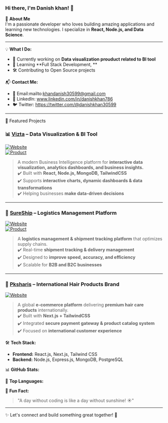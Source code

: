 ### Hi there, I'm Danish khan! 👋

🚀 **About Me**  
I'm a passionate developer who loves building amazing applications and learning new technologies. I specialize in **React, Node.js, and Data Science**.

---

💡 **What I Do:**
- 🔭 Currently working on **Data visualization prouduct related to BI tool**
- 🌱 Learning **Full Stack Development, **
- 🛠️ Contributing to Open Source projects

📬 **Contact Me:**
- 📧 Email:mailto:khandanish30599@gmail.com
- 🏢 LinkedIn: www.linkedin.com/in/danishkhan786
- 🐦 Twitter: https://twitter.com/@danishkhan30599

---
 🚀 Featured Projects  

### 📊 [Vizta](https://vizta.in) – Data Visualization & BI Tool  
[![Website](https://img.shields.io/badge/Website-vizta.in-blue?style=for-the-badge&logo=google-chrome)](https://vizta.in)  
[![Product](https://img.shields.io/badge/Product-app.vizta.in-green?style=for-the-badge&logo=react)](https://app.vizta.in)  
> A modern Business Intelligence platform for **interactive data visualization, analytics dashboards, and business insights.**  
✔️ Built with **React, Node.js, MongoDB, TailwindCSS**  
✔️ Supports **interactive charts, dynamic dashboards & data transformations**  
✔️ Helping businesses **make data-driven decisions**  

---

### 🚚 [SureShip](https://sureship.in) – Logistics Management Platform  
[![Website](https://img.shields.io/badge/Website-sureship.in-blue?style=for-the-badge&logo=google-chrome)](https://sureship.in)  
[![Product](https://img.shields.io/badge/Product-app.sureship.in-green?style=for-the-badge&logo=node.js)](https://app.sureship.in)  
> A **logistics management & shipment tracking platform** that optimizes supply chains.  
✔️ Real-time **shipment tracking & delivery management**  
✔️ Designed to **improve speed, accuracy, and efficiency**  
✔️ Scalable for **B2B and B2C businesses**  

---

### 💇 [Pksharis](https://pkshair.com) – International Hair Products Brand  
[![Website](https://img.shields.io/badge/Website-pkshair.com-blue?style=for-the-badge&logo=google-chrome)](https://pkshair.com)  
> A global **e-commerce platform** delivering **premium hair care products** internationally.  
✔️ Built with **Next.js + TailwindCSS**  
✔️ Integrated **secure payment gateway & product catalog system**  
✔️ Focused on **international customer experience**  

🛠 **Tech Stack:**
- **Frontend:** React.js, Next.js, Tailwind CSS
- **Backend:** Node.js, Express.js, MongoDB, PostgreSQL

📊 **GitHub Stats:**

📌 **Top Languages:**

🎯 **Fun Fact:**
> "A day without coding is like a day without sunshine! ☀️"

---

✨ Let's connect and build something great together! 🚀
